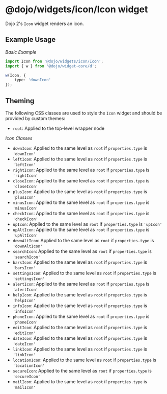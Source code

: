 # @dojo/widgets/icon/Icon widget

Dojo 2's `Icon` widget renders an icon.


## Example Usage

*Basic Example*
```typescript
import Icon from '@dojo/widgets/icon/Icon';
import { w } from '@dojo/widget-core/d';

w(Icon, {
	type: 'downIcon'
});
```

## Theming

The following CSS classes are used to style the `Icon` widget and should be provided by custom themes:

- `root`: Applied to the top-level wrapper node

*Icon Classes*
- `downIcon`: Applied to the same level as `root` if `properties.type` is `'downIcon'`
- `leftIcon`: Applied to the same level as `root` if `properties.type` is `'leftIcon'`
- `rightIcon`: Applied to the same level as `root` if `properties.type` is `'rightIcon'`
- `closeIcon`: Applied to the same level as `root` if `properties.type` is `'closeIcon'`
- `plusIcon`: Applied to the same level as `root` if `properties.type` is `'plusIcon'`
- `minusIcon`: Applied to the same level as `root` if `properties.type` is `'minusIcon'`
- `checkIcon`: Applied to the same level as `root` if `properties.type` is `'checkIcon'`
- `upIcon`: Applied to the same level as `root` if `properties.type` is `'upIcon'`
- `upAltIcon`: Applied to the same level as `root` if `properties.type` is `'upAltIcon'`
- `downAltIcon`: Applied to the same level as `root` if `properties.type` is `'downAltIcon'`
- `searchIcon`: Applied to the same level as `root` if `properties.type` is `'searchIcon'`
- `barsIcon`: Applied to the same level as `root` if `properties.type` is `'barsIcon'`
- `settingsIcon`: Applied to the same level as `root` if `properties.type` is `'settingsIcon'`
- `alertIcon`: Applied to the same level as `root` if `properties.type` is `'alertIcon'`
- `helpIcon`: Applied to the same level as `root` if `properties.type` is `'helpIcon'`
- `infoIcon`: Applied to the same level as `root` if `properties.type` is `'infoIcon'`
- `phoneIcon`: Applied to the same level as `root` if `properties.type` is `'phoneIcon'`
- `editIcon`: Applied to the same level as `root` if `properties.type` is `'editIcon'`
- `dateIcon`: Applied to the same level as `root` if `properties.type` is `'dateIcon'`
- `linkIcon`: Applied to the same level as `root` if `properties.type` is `'linkIcon'`
- `locationIcon`: Applied to the same level as `root` if `properties.type` is `'locationIcon'`
- `secureIcon`: Applied to the same level as `root` if `properties.type` is `'secureIcon'`
- `mailIcon`: Applied to the same level as `root` if `properties.type` is `'mailIcon'`
